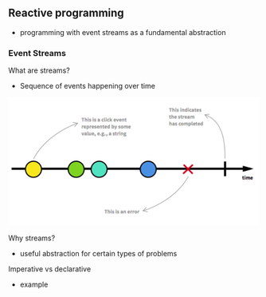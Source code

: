 ## Reactive programming

* programming with event streams as a fundamental abstraction

### Event Streams

What are streams?

* Sequence of events happening over time

![](1_stream-diagram.png)

Why streams?

* useful abstraction for certain types of problems

Imperative vs declarative

* example